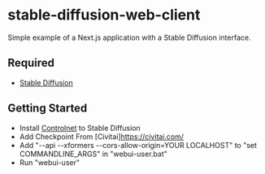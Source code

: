 # stable-diffusion-web-client
Simple example of a Next.js application with a Stable Diffusion interface.

## Required
- [Stable Diffusion](https://github.com/AUTOMATIC1111/stable-diffusion-webui)

## Getting Started
- Install [Controlnet](https://github.com/Mikubill/sd-webui-controlnet) to Stable Diffusion
- Add Checkpoint From [Civitai]https://civitai.com/
- Add "--api --xformers --cors-allow-origin=YOUR LOCALHOST" to "set COMMANDLINE_ARGS" in "webui-user.bat"
- Run "webui-user"

